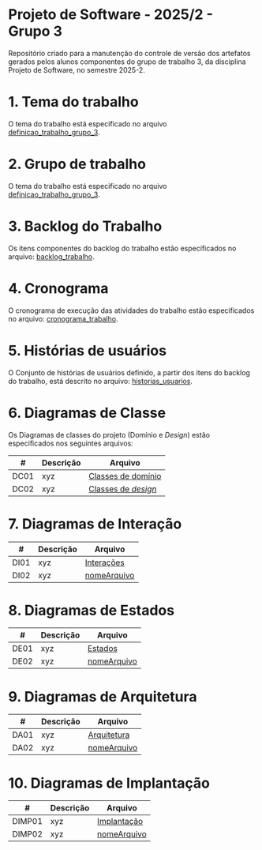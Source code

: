 # Projeto de Software - 2025/2 - Grupo 3
Repositório criado para a manutenção do controle de versão dos artefatos gerados pelos alunos componentes do grupo de trabalho 3, da disciplina Projeto de Software, no semestre 2025-2.

# 1. Tema do trabalho

O tema do trabalho está especificado no arquivo [definicao_trabalho_grupo_3](https://github.com/gilmarUFG/ps-20252-g3/blob/develop/definicao_trabalho/definicao_trabalho_grupo_3.md).

# 2. Grupo de trabalho

O tema do trabalho está especificado no arquivo [definicao_trabalho_grupo_3](https://github.com/gilmarUFG/ps-20252-g3/blob/develop/definicao_trabalho_grupo_3.md).

# 3. Backlog do Trabalho

Os itens componentes do backlog do trabalho estão especificados no arquivo: [backlog_trabalho](https://github.com/gilmarUFG/ps-20252-g3/blob/develop/backlog_trabalho.md).

# 4. Cronograma

O cronograma de execução das atividades do trabalho estão especificados no arquivo: [cronograma_trabalho](https://github.com/gilmarUFG/ps-20252-g3/blob/develop/cronograma_trabalho.md).

# 5. Histórias de usuários

O Conjunto de histórias de usuários definido, a partir dos itens do backlog do trabalho, está descrito no arquivo: [historias_usuarios](https://github.com/gilmarUFG/ps-20252-g3/blob/develop/historias_usuarios/historias_usuarios.md).

# 6. Diagramas de Classe

Os Diagramas de classes do projeto (Domínio e _Design_) estão especificados nos seguintes arquivos:

|#|Descrição|Arquivo|
|--|--|--|
|DC01|xyz|[Classes de domínio](https://github.com/gilmarUFG/ps-20252-g3/blob/develop/diagramas/classes/classesDominio.pu)|
|DC02|xyz|[Classes de _design_](https://github.com/gilmarUFG/ps-20252-g3/blob/develop/diagramas/classes/classesDesign.pu)|

# 7. Diagramas de Interação
|#|Descrição|Arquivo|
|--|--|--|
|DI01|xyz|[Interações](https://github.com/gilmarUFG/ps-20252-g3/blob/develop/diagramas/iteracao/iteracao.pu)|
|DI02|xyz|[nomeArquivo](url)|

# 8. Diagramas de Estados
|#|Descrição|Arquivo|
|--|--|--|
|DE01|xyz|[Estados](https://github.com/gilmarUFG/ps-20252-g3/blob/develop/diagramas/estados/estados.pu)|
|DE02|xyz|[nomeArquivo](url)|

# 9. Diagramas de Arquitetura
|#|Descrição|Arquivo|
|--|--|--|
|DA01|xyz|[Arquitetura](https://github.com/gilmarUFG/ps-20252-g3/blob/develop/diagramas/arquitetura/arquitetura.pu)|
|DA02|xyz|[nomeArquivo](url)|

# 10. Diagramas de Implantação
|#|Descrição|Arquivo|
|--|--|--|
|DIMP01|xyz|[Implantação](https://github.com/gilmarUFG/ps-20252-g3/blob/develop/diagramas/implantacao/implantacao.pu)|
|DIMP02|xyz|[nomeArquivo](url)|
